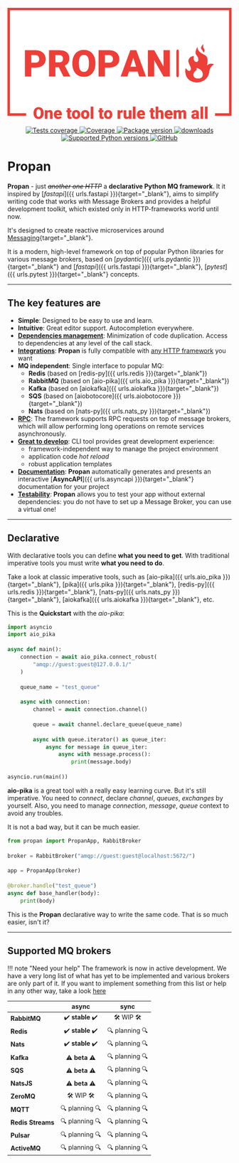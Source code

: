 <p align="center">
    <img src="assets/img/logo-no-background.png" alt="Propan logo" style="height: 250px; width: 600px;"/>
</p>

<p align="center">
    <a href="https://github.com/Lancetnik/Propan/actions/workflows/tests.yml" target="_blank">
        <img src="https://github.com/Lancetnik/Propan/actions/workflows/tests.yml/badge.svg" alt="Tests coverage"/>
    </a>
    <a href="https://coverage-badge.samuelcolvin.workers.dev/redirect/lancetnik/propan" target="_blank">
        <img src="https://coverage-badge.samuelcolvin.workers.dev/lancetnik/propan.svg" alt="Coverage">
    </a>
    <a href="https://pypi.org/project/propan" target="_blank">
        <img src="https://img.shields.io/pypi/v/propan?label=pypi%20package" alt="Package version">
    </a>
    <a href="https://pepy.tech/project/propan" target="_blank">
        <img src="https://static.pepy.tech/personalized-badge/propan?period=total&units=international_system&left_color=grey&right_color=blue&left_text=Downloads" alt="downloads"/>
    </a>
    <br/>
    <a href="https://pypi.org/project/propan" target="_blank">
        <img src="https://img.shields.io/pypi/pyversions/propan.svg" alt="Supported Python versions">
    </a>
    <a href="https://github.com/Lancetnik/Propan/blob/main/LICENSE" target="_blank">
        <img alt="GitHub" src="https://img.shields.io/github/license/Lancetnik/Propan?color=%23007ec6">
    </a>
</p>

# Propan

**Propan** - just *<s>another one HTTP</s>* a **declarative Python MQ framework**. It it inspired by [*fastapi*]({{ urls.fastapi }}){target="_blank"}, aims to simplify writing code that works with Message Brokers and provides a helpful development toolkit, which existed only in HTTP-frameworks world until now.

It's designed to create reactive microservices around [Messaging](https://microservices.io/patterns/communication-style/messaging.html){target="_blank"}.

It is a modern, high-level framework on top of popular Python libraries for various message brokers, based on [*pydantic*]({{ urls.pydantic }}){target="_blank"} and [*fastapi*]({{ urls.fastapi }}){target="_blank"}, [*pytest*]({{ urls.pytest }}){target="_blank"} concepts.

---

## The key features are

* **Simple**: Designed to be easy to use and learn.
* **Intuitive**: Great editor support. Autocompletion everywhere.
* [**Dependencies management**](getting_started/1_quick-start/#dependencies): Minimization of code duplication. Access to dependencies at any level of the call stack.
* [**Integrations**](getting_started/1_quick-start/#http-frameworks-integrations): **Propan** is fully compatible with [any HTTP framework](integrations/1_integrations-index/) you want
* **MQ independent**: Single interface to popular MQ:
    * **Redis** (based on [redis-py]({{ urls.redis }}){target="_blank"})
    * **RabbitMQ** (based on [aio-pika]({{ urls.aio_pika }}){target="_blank"})
    * **Kafka** (based on [aiokafka]({{ urls.aiokafka }}){target="_blank"})
    * **SQS** (based on [aiobotocore]({{ urls.aiobotocore }}){target="_blank"})
    * **Nats** (based on [nats-py]({{ urls.nats_py }}){target="_blank"})
* [**RPC**](getting_started/4_broker/5_rpc/): The framework supports RPC requests on top of message brokers, which will allow performing long operations on remote services asynchronously.
* [**Great to develop**](getting_started/2_cli/): CLI tool provides great development experience:
    * framework-independent way to manage the project environment
    * application code *hot reload*
    * robust application templates
* [**Documentation**](getting_started/9_documentation/): **Propan** automatically generates and presents an interactive [**AsyncAPI**]({{ urls.asyncapi }}){target="_blank"} documentation for your project
* [**Testability**](getting_started/7_testing): **Propan** allows you to test your app without external dependencies: you do not have to set up a Message Broker, you can use a virtual one!

---

## Declarative

With declarative tools you can define **what you need to get**. With traditional imperative tools you must write **what you need to do**.

Take a look at classic imperative tools, such as [aio-pika]({{ urls.aio_pika }}){target="_blank"}, [pika]({{ urls.pika }}){target="_blank"}, [redis-py]({{ urls.redis }}){target="_blank"}, [nats-py]({{ urls.nats_py }}){target="_blank"}, [aiokafka]({{ urls.aiokafka }}){target="_blank"}, etc.

This is the **Quickstart** with the *aio-pika*:

```python
import asyncio
import aio_pika

async def main():
    connection = await aio_pika.connect_robust(
        "amqp://guest:guest@127.0.0.1/"
    )

    queue_name = "test_queue"

    async with connection:
        channel = await connection.channel()

        queue = await channel.declare_queue(queue_name)

        async with queue.iterator() as queue_iter:
            async for message in queue_iter:
                async with message.process():
                    print(message.body)

asyncio.run(main())
```

**aio-pika** is a great tool with a really easy learning curve. But it's still imperative. You need to *connect*, declare *channel*, *queues*, *exchanges* by yourself. Also, you need to manage *connection*, *message*, *queue* context to avoid any troubles.

It is not a bad way, but it can be much easier.

```python
from propan import PropanApp, RabbitBroker

broker = RabbitBroker("amqp://guest:guest@localhost:5672/")

app = PropanApp(broker)

@broker.handle("test_queue")
async def base_handler(body):
    print(body)
```

This is the **Propan** declarative way to write the same code. That is so much easier, isn't it?

---

## Supported MQ brokers

!!! note "Need your help"
    The framework is now in active development. We have a very long list of what has yet to be implemented and various brokers are only part of it. If you want to implement something from this list or help in any other way, take a look [here](contributing/1_todo/)

|                   | async                                                   | sync                                        |
|-------------------|:-------------------------------------------------------:|:-------------------------------------------:|
| **RabbitMQ**      | :heavy_check_mark: **stable** :heavy_check_mark:        | :hammer_and_wrench: WIP :hammer_and_wrench: |
| **Redis**         | :heavy_check_mark: **stable** :heavy_check_mark:        | :mag: planning :mag:                        |
| **Nats**          | :heavy_check_mark: **stable** :heavy_check_mark:        | :mag: planning :mag:                        |
| **Kafka**         | :warning: **beta** :warning:                            | :mag: planning :mag:                        |
| **SQS**           | :warning: **beta** :warning:                            | :mag: planning :mag:                        |
| **NatsJS**        | :warning: **beta** :warning:                            | :mag: planning :mag:                        |
| **ZeroMQ**        | :hammer_and_wrench: WIP :hammer_and_wrench:             | :mag: planning :mag:                        |
| **MQTT**          | :mag: planning :mag:                                    | :mag: planning :mag:                        |
| **Redis Streams** | :mag: planning :mag:                                    | :mag: planning :mag:                        |
| **Pulsar**        | :mag: planning :mag:                                    | :mag: planning :mag:                        |
| **ActiveMQ**      | :mag: planning :mag:                                    | :mag: planning :mag:                        |
